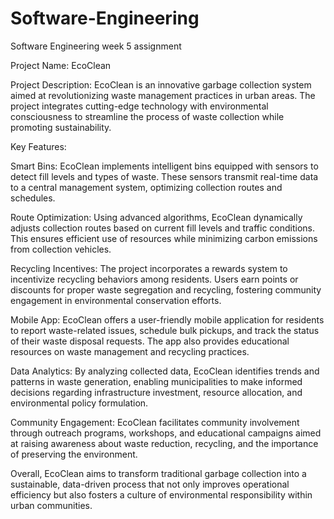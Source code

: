 # Software-Engineering
Software Engineering week 5 assignment

Project Name: EcoClean

Project Description:
EcoClean is an innovative garbage collection system aimed at revolutionizing waste management practices in urban areas. The project integrates cutting-edge technology with environmental consciousness to streamline the process of waste collection while promoting sustainability.

Key Features:

Smart Bins: EcoClean implements intelligent bins equipped with sensors to detect fill levels and types of waste. These sensors transmit real-time data to a central management system, optimizing collection routes and schedules.

Route Optimization: Using advanced algorithms, EcoClean dynamically adjusts collection routes based on current fill levels and traffic conditions. This ensures efficient use of resources while minimizing carbon emissions from collection vehicles.

Recycling Incentives: The project incorporates a rewards system to incentivize recycling behaviors among residents. Users earn points or discounts for proper waste segregation and recycling, fostering community engagement in environmental conservation efforts.

Mobile App: EcoClean offers a user-friendly mobile application for residents to report waste-related issues, schedule bulk pickups, and track the status of their waste disposal requests. The app also provides educational resources on waste management and recycling practices.

Data Analytics: By analyzing collected data, EcoClean identifies trends and patterns in waste generation, enabling municipalities to make informed decisions regarding infrastructure investment, resource allocation, and environmental policy formulation.

Community Engagement: EcoClean facilitates community involvement through outreach programs, workshops, and educational campaigns aimed at raising awareness about waste reduction, recycling, and the importance of preserving the environment.

Overall, EcoClean aims to transform traditional garbage collection into a sustainable, data-driven process that not only improves operational efficiency but also fosters a culture of environmental responsibility within urban communities.
